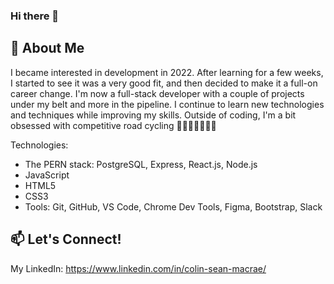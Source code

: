 ### Hi there 👋

<!--[![Colin's GitHub stats](https://github-readme-stats.vercel.app/api?username=colin-macrae&hide=stars,issues,contribs)](https://github.com/colin-macrae/github-readme-stats)-->


## 💬 About Me
I became interested in development in 2022.  After learning for a few weeks, I started to see it was a very good fit, and then decided to make it a full-on career change.  I'm now a full-stack developer with a couple of projects under my belt and more in the pipeline.  I continue to learn new technologies and techniques while improving my skills.  Outside of coding, I'm a bit obsessed with competitive road cycling 🚴🏻‍♂️🚴🏻‍♀️😁

Technologies: 
- The PERN stack:  PostgreSQL, Express, React.js, Node.js
- JavaScript
- HTML5
- CSS3
- Tools: Git, GitHub, VS Code, Chrome Dev Tools, Figma, Bootstrap, Slack


<!-- 🌱 I’m currently learning: MongoDB, Typescript (learning soon) -->

## 📫 Let's Connect!
My LinkedIn: https://www.linkedin.com/in/colin-sean-macrae/


<!--
**colin-macrae/colin-macrae** is a ✨ _special_ ✨ repository because its `README.md` (this file) appears on your GitHub profile.

Here are some ideas to get you started:

- 🔭 I’m currently working on ....
- 🌱 I’m currently learning ...
- 👯 I’m looking to collaborate on ...
- 🤔 I’m looking for help with ...
- 💬 Ask me about ...
- 📫 How to reach me: ...
- ⚡ Fun fact: ...
-->
